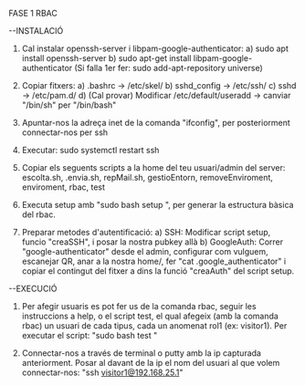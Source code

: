 FASE 1 RBAC


--INSTALACIÓ

1. Cal instalar openssh-server i libpam-google-authenticator: 
    a) sudo apt install openssh-server
    b) sudo apt-get install libpam-google-authenticator (Si falla 1er fer: sudo add-apt-repository universe)

2. Copiar fitxers:
    a) .bashrc -> /etc/skel/
    b) sshd_config -> /etc/ssh/
    c) sshd -> /etc/pam.d/
    d) (Cal provar) Modificar /etc/default/useradd -> canviar "/bin/sh" per "/bin/bash"

3. Apuntar-nos la adreça inet de la comanda "ifconfig", per posteriorment connectar-nos per ssh

4. Executar: sudo systemctl restart ssh

5. Copiar els seguents scripts a la home del teu usuari/admin del server:
    escolta.sh, .envia.sh, repMail.sh, gestioEntorn, removeEnviroment, enviroment, rbac, test

6. Executa setup amb "sudo bash setup <nomUsuari>", per generar la estructura bàsica del rbac.

7. Preparar metodes d'autentificació:
    a) SSH: Modificar script setup, funcio "creaSSH", i posar la nostra pubkey allà
    b) GoogleAuth: Correr "google-authenticator" desde el admin, configurar com vulguem, escanejar QR, anar a la nostra home/, fer "cat .google_authenticator" i copiar el contingut del fitxer a dins la funció "creaAuth" del script setup.



--EXECUCIÓ

1. Per afegir usuaris es pot fer us de la comanda rbac, seguir les instruccions a help, o el script test, el qual afegeix (amb la comanda rbac) un usuari de cada tipus, cada un anomenat rol1 (ex: visitor1).
Per executar el script: "sudo bash test <nomUsuari>"

2. Connectar-nos a través de terminal o putty amb la ip capturada anteriorment. Posar al davant de la ip el nom del usuari al que volem connectar-nos: "ssh visitor1@192.168.25.1"